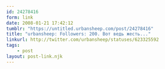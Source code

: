 ```yaml
---
id: 24278416
form: link
date: 2008-01-21 17:42:12
tumblr: "https://untitled.urbansheep.com/post/24278416"
title: "urbansheep: Followers: 200. Вот ведь жесть..."
linkurl: http://twitter.com/urbansheep/statuses/623325592
tags:
    - post
layout: post-link.njk
---
```


